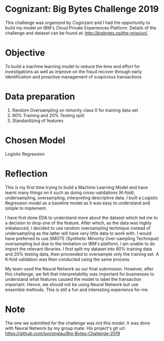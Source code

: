# Cognizant: Big Bytes Challenge 2019
This challenge was organized by Cognizant and I had the opportunity to build my model on IBM's Cloud Private Experiences Platform. Details of the challenge and dataset can be found at: http://bigbytes.sg/the-mission/.

# Objective
To build a machine learning model to reduce the time and effort for investigations as well as improve on the fraud recover through early identification and proactive management of suspicious transactions

# Data preparation
1) Random Oversampling on minority class 0 for training data set
2) 80% Training and 20% Testing split
3) Standardizing of features

# Chosen Model
Logistic Regression

# Reflection
This is my first time trying to build a Machine Learning Model and have learnt many things on it such as doing cross-validations (K-fold), undersampling, oversampling, interpreting descriptive data. I built a Logistic Regression model as a baseline model as it was easy to understand and simple to implement.

I have first done EDA to understand more about the dataset which led me to a decision to drop one of the feature. After which, as the data was highly imbalanced, I decided to use random oversampling technique instead of undersampling as the latter will have very little data to work with. I would have preferred to use SMOTE (Synthetic Minority Over-sampling Technique) oversampling but due to the limitation on IBM's platform, I am unable to do import the relevant libraries. I first split my dataset into 80% training data and 20% testing data, then proceeded to oversample only the training set. A K-fold validation was then conducted using the same process.

My team used the Neural Network as our final submission. However, after this challenge, we felt that interpretability was important for businesses to understand what features caused the model to label the transaction important. Hence, we should not be using Neural Network but use ensemble methods. This is still a fun and interesting experience for me.

# Note
The one we submitted for the challenge was not this model. It was done with Neural Network by my group mate. His project's git url: https://github.com/junronglau/Big-Bytes-Challenge-2019
